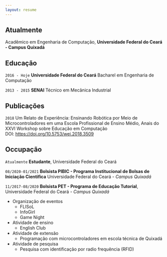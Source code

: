 ```yaml
---
layout: resume
---
```

## Atualmente

Acadêmico em Engenharia de Computação, __Universidade Federal do Ceará - Campus Quixadá__

## Educação

`2016 - Hoje`
__Universidade Federal do Ceará__
Bacharel em Engenharia de Computação

`2013 - 2015`
__SENAI__
Técnico em Mecânica Industrial

## Publicações

`2018`
Um Relato de Experiência: Ensinando Robótica por Meio de Microcontroladores em uma Escola Profissional de Ensino Médio, Anais do XXVI Workshop sobre Educação em Computação <br>
DOI: <a href="https://doi.org/10.5753/wei.2018.3509" target="_blank"><u>https://doi.org/10.5753/wei.2018.3509</u></a>

<!--  ### Journals -->


## Occupação

`Atualmente`
__Estudante__, Universidade Federal do Ceará

`08/2020-01/2021`
__Bolsista PIBIC - Programa Institucional de Bolsas de Iniciação Cientifica__ Universidade Federal do Ceará - _Campus Quixadá_

`11/2017-08/2020`
__Bolsista PET - Programa de Educação Tutorial__, Universidade Federal do Ceará - _Campus Quixadá_

- Organização de eventos
  - FLISoL
  - InfoGirl
  - Game Night
- Atividade de ensino 
  - English Club
- Atividade de extensão
  - Programação com microcontroladores em escola técnica de Quixadá
- Atividade de pesquisa
  - Pesquisa com identificação por radio frequência (RFID) 



<!-- ### Footer

Ultima atualização: Abril 2021 -->
